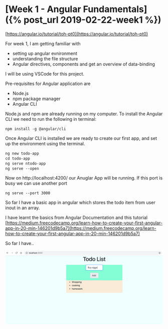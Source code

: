 # [Week 1 - Angular Fundamentals]({% post_url 2019-02-22-week1 %})

[https://angular.io/tutorial/toh-pt0](https://angular.io/tutorial/toh-pt0)

For week 1, I am getting familiar with 
 - setting up angular evnironment
 - understanding the file structure
 - Angular directives, components and get an overview of data-binding
 
I will be using VSCode for this project.

Pre-requisites for Angular application are
 - Node.js
 - npm package manager
 - Angular CLI
 
 Node.js and npm are already running on my computer. 
 To install the Angular CLI we need to run the following in terminal: 
 
  ```
 npm install -g @angular/cli
 
   ```
 Once Angular CLI is installed we are ready to create our first app, and set up the environment using the terminal.
 
   ```
ng new todo-app
cd todo-app
ng serve ntodo-app
ng serve --open

  ```
Now on http://localhost:4200/ our Anuglar App will be running. If this port is busy we can use another port 

 ```
ng serve --port 3000
 ```
So far I have a basic app in angular which stores the todo item from user inout in an array. 

I have learnt the basics from Angular Documentation and this tutorial [https://medium.freecodecamp.org/learn-how-to-create-your-first-angular-app-in-20-min-146201d9b5a7](https://medium.freecodecamp.org/learn-how-to-create-your-first-angular-app-in-20-min-146201d9b5a7)

So far I have..

![todo](/images/todo.png)


